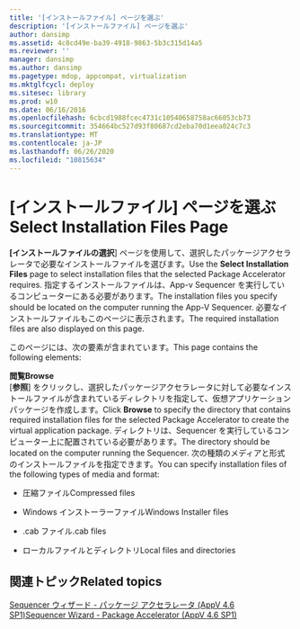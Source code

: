 ```yaml
---
title: '[インストールファイル] ページを選ぶ'
description: '[インストールファイル] ページを選ぶ'
author: dansimp
ms.assetid: 4c8cd49e-ba39-4918-9863-5b3c315d14a5
ms.reviewer: ''
manager: dansimp
ms.author: dansimp
ms.pagetype: mdop, appcompat, virtualization
ms.mktglfcycl: deploy
ms.sitesec: library
ms.prod: w10
ms.date: 06/16/2016
ms.openlocfilehash: 6cbcd1988fcec4731c10540658758ac66053cb73
ms.sourcegitcommit: 354664bc527d93f80687cd2eba70d1eea024c7c3
ms.translationtype: MT
ms.contentlocale: ja-JP
ms.lasthandoff: 06/26/2020
ms.locfileid: "10815634"
---
```

# <span data-ttu-id="590e9-103">[インストールファイル] ページを選ぶ</span><span class="sxs-lookup"><span data-stu-id="590e9-103">Select Installation Files Page</span></span>


<span data-ttu-id="590e9-104">**[インストールファイルの選択**] ページを使用して、選択したパッケージアクセラレータで必要なインストールファイルを選びます。</span><span class="sxs-lookup"><span data-stu-id="590e9-104">Use the **Select Installation Files** page to select installation files that the selected Package Accelerator requires.</span></span> <span data-ttu-id="590e9-105">指定するインストールファイルは、App-v Sequencer を実行しているコンピューターにある必要があります。</span><span class="sxs-lookup"><span data-stu-id="590e9-105">The installation files you specify should be located on the computer running the App-V Sequencer.</span></span> <span data-ttu-id="590e9-106">必要なインストールファイルもこのページに表示されます。</span><span class="sxs-lookup"><span data-stu-id="590e9-106">The required installation files are also displayed on this page.</span></span>

<span data-ttu-id="590e9-107">このページには、次の要素が含まれています。</span><span class="sxs-lookup"><span data-stu-id="590e9-107">This page contains the following elements:</span></span>

<a href="" id="browse"></a>**<span data-ttu-id="590e9-108">閲覧</span><span class="sxs-lookup"><span data-stu-id="590e9-108">Browse</span></span>**  
<span data-ttu-id="590e9-109">[**参照**] をクリックし、選択したパッケージアクセラレータに対して必要なインストールファイルが含まれているディレクトリを指定して、仮想アプリケーションパッケージを作成します。</span><span class="sxs-lookup"><span data-stu-id="590e9-109">Click **Browse** to specify the directory that contains required installation files for the selected Package Accelerator to create the virtual application package.</span></span> <span data-ttu-id="590e9-110">ディレクトリは、Sequencer を実行しているコンピューター上に配置されている必要があります。</span><span class="sxs-lookup"><span data-stu-id="590e9-110">The directory should be located on the computer running the Sequencer.</span></span> <span data-ttu-id="590e9-111">次の種類のメディアと形式のインストールファイルを指定できます。</span><span class="sxs-lookup"><span data-stu-id="590e9-111">You can specify installation files of the following types of media and format:</span></span>

-   <span data-ttu-id="590e9-112">圧縮ファイル</span><span class="sxs-lookup"><span data-stu-id="590e9-112">Compressed files</span></span>

-   <span data-ttu-id="590e9-113">Windows インストーラーファイル</span><span class="sxs-lookup"><span data-stu-id="590e9-113">Windows Installer files</span></span>

-   <span data-ttu-id="590e9-114">.cab ファイル</span><span class="sxs-lookup"><span data-stu-id="590e9-114">.cab files</span></span>

-   <span data-ttu-id="590e9-115">ローカルファイルとディレクトリ</span><span class="sxs-lookup"><span data-stu-id="590e9-115">Local files and directories</span></span>

## <span data-ttu-id="590e9-116">関連トピック</span><span class="sxs-lookup"><span data-stu-id="590e9-116">Related topics</span></span>


[<span data-ttu-id="590e9-117">Sequencer ウィザード - パッケージ アクセラレータ (AppV 4.6 SP1)</span><span class="sxs-lookup"><span data-stu-id="590e9-117">Sequencer Wizard - Package Accelerator (AppV 4.6 SP1)</span></span>](sequencer-wizard---package-accelerator--appv-46-sp1-.md)

 

 





